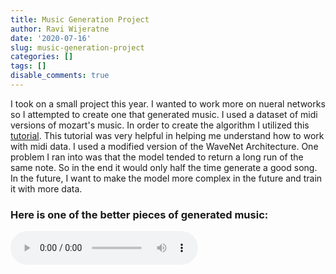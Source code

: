```yaml
---
title: Music Generation Project
author: Ravi Wijeratne
date: '2020-07-16'
slug: music-generation-project
categories: []
tags: []
disable_comments: true
---
```

I took on a small project this year. I wanted to work more on nueral networks so I attempted to create one that generated music. I used a dataset of midi versions of mozart's music. In order to create the algorithm I utilized this [tutorial](https://www.analyticsvidhya.com/blog/2020/01/how-to-perform-automatic-music-generation/). This tutorial was very helpful in helping me understand how to work with midi data. I used a modified version of the WaveNet Architecture. One problem I ran into was that the model tended to return a long run of the same note. So in the end it would only half the time generate a good song. In the future, I want to make the model more complex in the future and train it with more data.
### Here is one of the better pieces of generated music:
<audio controls>
  <source src="/blog/2020-07-16-music-generation-project_files/music-3.ogg" type="audio/ogg">
</audio>